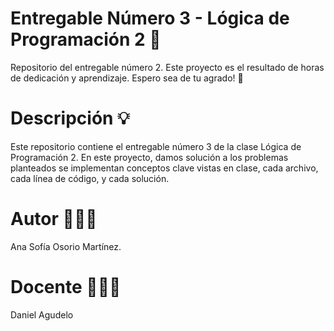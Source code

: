 # Entregable Número 3 - Lógica de Programación 2 🌟
Repositorio del entregable número 2. Este proyecto es el resultado de horas de dedicación y aprendizaje. Espero sea de tu agrado! 🚀

# Descripción 💡 
Este repositorio contiene el entregable número 3 de la clase Lógica de Programación 2. En este proyecto, damos solución a los problemas planteados se implementan conceptos clave vistas en clase, cada archivo, cada línea de código, y cada solución.

# Autor 👩🏻‍💻
Ana Sofía Osorio Martínez.
# Docente 👨🏻‍🏫
Daniel Agudelo
